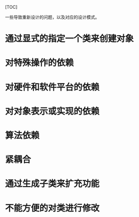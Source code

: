 [TOC]

一些导致重新设计的问题，以及对应的设计模式。

# 通过显式的指定一个类来创建对象

# 对特殊操作的依赖

# 对硬件和软件平台的依赖

# 对对象表示或实现的依赖

# 算法依赖

# 紧耦合

# 通过生成子类来扩充功能

# 不能方便的对类进行修改